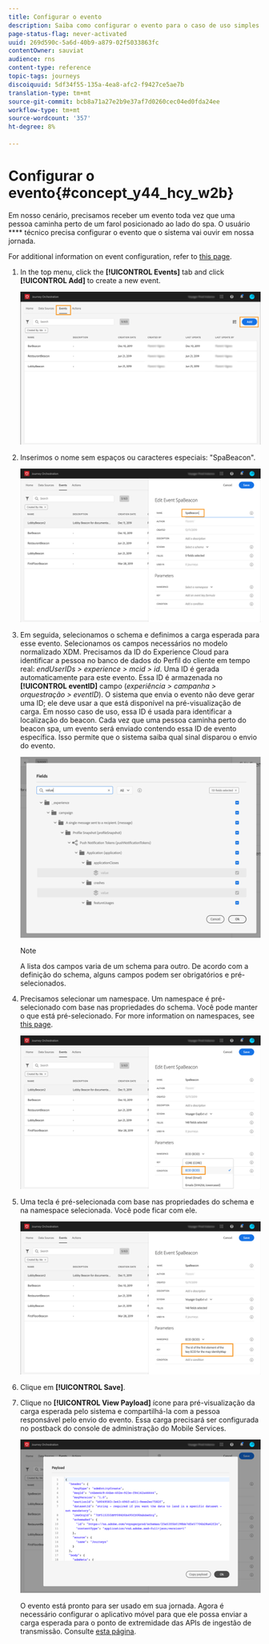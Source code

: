 ```yaml
---
title: Configurar o evento
description: Saiba como configurar o evento para o caso de uso simples da jornada
page-status-flag: never-activated
uuid: 269d590c-5a6d-40b9-a879-02f5033863fc
contentOwner: sauviat
audience: rns
content-type: reference
topic-tags: journeys
discoiquuid: 5df34f55-135a-4ea8-afc2-f9427ce5ae7b
translation-type: tm+mt
source-git-commit: bcb8a71a27e2b9e37af7d0260cec04ed0fda24ee
workflow-type: tm+mt
source-wordcount: '357'
ht-degree: 8%

---
```



# Configurar o evento{#concept_y44_hcy_w2b}

Em nosso cenário, precisamos receber um evento toda vez que uma pessoa caminha perto de um farol posicionado ao lado do spa. O usuário **** técnico precisa configurar o evento que o sistema vai ouvir em nossa jornada.

For additional information on event configuration, refer to [this page](../event/about-events.md).

1. In the top menu, click the **[!UICONTROL Events]** tab and click **[!UICONTROL Add]** to create a new event.

   ![](../assets/journeyuc1_1.png)

1. Inserimos o nome sem espaços ou caracteres especiais: &quot;SpaBeacon&quot;.

   ![](../assets/journeyuc1_2.png)

1. Em seguida, selecionamos o schema e definimos a carga esperada para esse evento. Selecionamos os campos necessários no modelo normalizado XDM. Precisamos da ID do Experience Cloud para identificar a pessoa no banco de dados do Perfil do cliente em tempo real: _endUserIDs > experience > mcid > id_. Uma ID é gerada automaticamente para este evento. Essa ID é armazenada no **[!UICONTROL eventID]** campo (_experiência > campanha > orquestração > eventID_). O sistema que envia o evento não deve gerar uma ID; ele deve usar a que está disponível na pré-visualização de carga. Em nosso caso de uso, essa ID é usada para identificar a localização do beacon. Cada vez que uma pessoa caminha perto do beacon spa, um evento será enviado contendo essa ID de evento específica. Isso permite que o sistema saiba qual sinal disparou o envio do evento.

   ![](../assets/journeyuc1_3.png)

   >[!NOTE]
   >
   >A lista dos campos varia de um schema para outro. De acordo com a definição do schema, alguns campos podem ser obrigatórios e pré-selecionados.

1. Precisamos selecionar um namespace. Um namespace é pré-selecionado com base nas propriedades do schema. Você pode manter o que está pré-selecionado. For more information on namespaces, see [this page](../event/selecting-the-namespace.md).

   ![](../assets/journeyuc1_6.png)

1. Uma tecla é pré-selecionada com base nas propriedades do schema e na namespace selecionada. Você pode ficar com ele.

   ![](../assets/journeyuc1_5.png)

1. Clique em **[!UICONTROL Save]**.

1. Clique no **[!UICONTROL View Payload]** ícone para pré-visualização da carga esperada pelo sistema e compartilhá-la com a pessoa responsável pelo envio do evento. Essa carga precisará ser configurada no postback do console de administração do Mobile Services.

   ![](../assets/journeyuc1_7.png)

   O evento está pronto para ser usado em sua jornada. Agora é necessário configurar o aplicativo móvel para que ele possa enviar a carga esperada para o ponto de extremidade das APIs de ingestão de transmissão. Consulte [esta página](../event/additional-steps-to-send-events-to-journey-orchestration.md).